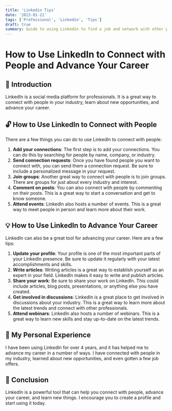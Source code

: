 ```yaml
---
title: 'Linkedin Tips'
date: '2023-01-21'
tags: ['Professional', 'Linkedin', 'Tips']
draft: true
summary: Guide to using Linkedin to find a job and network with other professionals
---
```


# How to Use LinkedIn to Connect with People and Advance Your Career

## 🎉 Introduction

LinkedIn is a social media platform for professionals. It is a great way to connect with people in your industry, learn about new opportunities, and advance your career.

## 🔓 How to Use LinkedIn to Connect with People

There are a few things you can do to use LinkedIn to connect with people:

1. **Add your connections**: The first step is to add your connections. You can do this by searching for people by name, company, or industry.
2. **Send connection requests**: Once you have found people you want to connect with, you can send them a connection request. Be sure to include a personalized message in your request.
3. **Join groups**: Another great way to connect with people is to join groups. There are groups for just about every industry and interest.
4. **Comment on posts**: You can also connect with people by commenting on their posts. This is a great way to start a conversation and get to know someone.
5. **Attend events**: LinkedIn also hosts a number of events. This is a great way to meet people in person and learn more about their work.

## 💡 How to Use LinkedIn to Advance Your Career

LinkedIn can also be a great tool for advancing your career. Here are a few tips:

1. **Update your profile**: Your profile is one of the most important parts of your LinkedIn presence. Be sure to update it regularly with your latest accomplishments and skills.
2. **Write articles**: Writing articles is a great way to establish yourself as an expert in your field. LinkedIn makes it easy to write and publish articles.
3. **Share your work**: Be sure to share your work on LinkedIn. This could include articles, blog posts, presentations, or anything else you have created.
4. **Get involved in discussions**: LinkedIn is a great place to get involved in discussions about your industry. This is a great way to learn more about the latest trends and connect with other professionals.
5. **Attend webinars**: LinkedIn also hosts a number of webinars. This is a great way to learn new skills and stay up-to-date on the latest trends.

## 🤝 My Personal Experience

I have been using LinkedIn for over 4 years, and it has helped me to advance my career in a number of ways. I have connected with people in my industry, learned about new opportunities, and even gotten a few job offers.

## 💪 Conclusion

LinkedIn is a powerful tool that can help you connect with people, advance your career, and learn new things. I encourage you to create a profile and start using it today.
